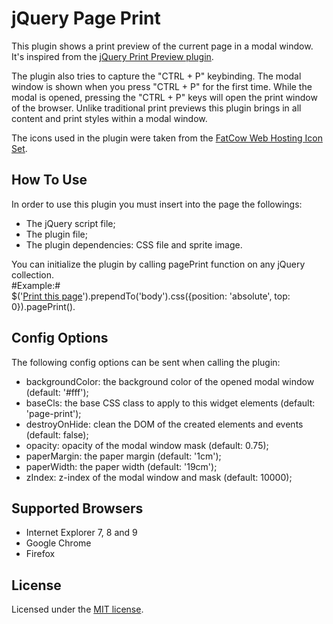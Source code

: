 # jQuery Page Print
This plugin shows a print preview of the current page in a modal window. It's inspired from the [jQuery Print Preview plugin](https://github.com/etimbo/jquery-print-preview-plugin).

The plugin also tries to capture the "CTRL + P" keybinding. The modal window is shown when you press "CTRL + P" for the first time. While the modal is opened, pressing the "CTRL + P" keys will open the print window of the browser.
Unlike traditional print previews this plugin brings in all content and print styles within a modal window.

The icons used in the plugin were taken from the [FatCow Web Hosting Icon Set](http://www.fatcow.com/free-icons).

## How To Use
In order to use this plugin you must insert into the page the followings:

- The jQuery script file;
- The plugin file;
- The plugin dependencies: CSS file and sprite image.

You can initialize the plugin by calling pagePrint function on any jQuery collection.  
#Example:#  
$('<a href="#">Print this page</a>').prependTo('body').css({position: 'absolute', top: 0}).pagePrint().

## Config Options
The following config options can be sent when calling the plugin:

- backgroundColor: the background color of the opened modal window (default: '#fff');
- baseCls: the base CSS class to apply to this widget elements (default: 'page-print');
- destroyOnHide: clean the DOM of the created elements and events (default: false);
- opacity: opacity of the modal window mask (default: 0.75);
- paperMargin: the paper margin (default: '1cm');
- paperWidth: the paper width (default: '19cm');
- zIndex: z-index of the modal window and mask (default: 10000);

## Supported Browsers
- Internet Explorer 7, 8 and 9
- Google Chrome
- Firefox

## License
Licensed under the [MIT license](http://www.opensource.org/licenses/mit-license.php).